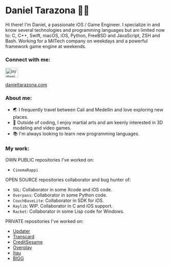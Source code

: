 # Daniel Tarazona 👨‍💻

Hi there! I'm Daniel, a passionate iOS / Game Engineer. 
I specialize in and know several technologies and programming languages but am limited now to:
C, C++, Swift, macOS, iOS, Python, FreeBSD and JavaScript, ZSH and Bash.
Working for a MilTech company on weekdays and a powerful framework game engine at weekends.

<h3 align="left">Connect with me:</h3>
<p align="left">
<a href="https://www.linkedin.com/in/danieltarazona" target="blank"><img align="center" src="https://raw.githubusercontent.com/rahuldkjain/github-profile-readme-generator/master/src/images/icons/Social/linked-in-alt.svg" alt="in/danieltarazona" height="30" width="40" /></a>
</p>
<a href="https://danieltarazona.com" target="blank">danieltarazona.com</a>

<h3 align="left">About me:</h3>

- 🌏 I frequently travel between Cali and Medellin and love exploring new places.
- 💪 Outside of coding, I enjoy martial arts and am keenly interested in 3D modeling and video games.
- 📚 I'm always looking to learn new programming languages.

<h3 align="left">My work:</h3>

OWN PUBLIC repositories I've worked on:
- `CinemaRappi`

OPEN SOURCE repositories collaborator and bug hunter of:

- `SDL`: Collaborator in some Xcode and iOS code.
- `Overpass`: Collaborator in some Python code.
- `CouchBaseLite`: Collaborator in SDK for iOS.
- `Raylib`: WIP. Collaborator in C and iOS support.
- `Racket`: Collaborator in some Lisp code for Windows.

PRIVATE repositories I've worked on:

- <a href="https://Updater.com" target="blank">Updater</a>
- <a href="https://Transcard.com" target="blank">Transcard</a>
- <a href="https://CreditSesame.com" target="blank">CreditSesame</a>
- <a href="https://Overplay.com" target="blank">Overplay</a>
- <a href="https://www.itau.com.uy/inst/" target="blank">Itau</a>
- <a href="https://BIGG.fit" target="blank">BIGG</a>


